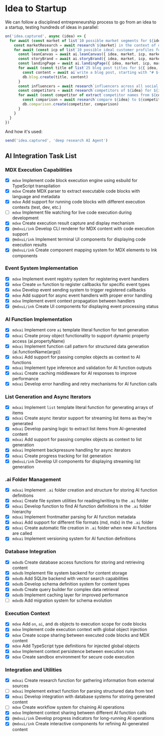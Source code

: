 # Idea to Startup

We can follow a disciplined entrepreneurship process to go from an idea to a startup, testing hundreds of ideas in parallel:

```typescript exec
on('idea.captured', async (idea) => {
  for await (const market of list`10 possible market segments for ${idea}`) {
    const marketResearch = await research`${market} in the context of delivering ${idea}`
    for await (const icp of list`10 possible ideal customer profiles for ${{ idea, market, marketResearch }}`) {
      const leanCanvas = await ai.leanCanvas({ idea, market, icp, marketResearch })
      const storyBrand = await ai.storyBrand({ idea, market, icp, marketResearch, leanCanvas })
      const landingPage = await ai.landingPage({ idea, market, icp, marketResearch, leanCanvas, storyBrand })
      for await (const title of list`25 blog post titles for ${{ idea, icp, market, leanCanvas, storyBrand }}`) {
        const content = await ai`write a blog post, starting with "# ${title}"`
        db.blog.create(title, content)
      }
      const influencers = await research`influencers across all social media platforms for ${icp} in ${market}`
      const competitors = await research`competitors of ${idea} for ${icp} in ${market}`
      for await (const competitor of extract`competitor names from ${competitors}`) {
        const comparison = await research`compare ${idea} to ${competitor}`
        db.comparison.create(competitor, comparison)
      }
    }
  }
})
```

And how it's used:

```typescript test
send('idea.captured', 'deep research AI Agent')
```

## AI Integration Task List

### MDX Execution Capabilities

- [x] `mdxe` Implement code block execution engine using esbuild for TypeScript transpilation
- [x] `mdxe` Create MDX parser to extract executable code blocks with language and metadata
- [x] `mdxe` Add support for running code blocks with different execution contexts (test, dev, etc.)
- [ ] `mdxe` Implement file watching for live code execution during development
- [x] `mdxe` Create execution result capture and display mechanism
- [x] `@mdxui/ink` Develop CLI renderer for MDX content with code execution support
- [x] `@mdxui/ink` Implement terminal UI components for displaying code execution results
- [x] `@mdxui/ink` Create component mapping system for MDX elements to Ink components

### Event System Implementation

- [x] `mdxe` Implement event registry system for registering event handlers
- [x] `mdxe` Create `on` function to register callbacks for specific event types
- [x] `mdxe` Develop event sending system to trigger registered callbacks
- [x] `mdxe` Add support for async event handlers with proper error handling
- [x] `mdxe` Implement event context propagation between handlers
- [x] `@mdxui/ink` Create UI components for displaying event processing status

### AI Function Implementation

- [x] `mdxai` Implement core `ai` template literal function for text generation
- [x] `mdxai` Create proxy object functionality to support dynamic property access (ai.propertyName)
- [x] `mdxai` Implement function call pattern for structured data generation (ai.functionName(args))
- [x] `mdxai` Add support for passing complex objects as context to AI functions
- [x] `mdxai` Implement type inference and validation for AI function outputs
- [x] `mdxai` Create caching middleware for AI responses to improve performance
- [x] `mdxai` Develop error handling and retry mechanisms for AI function calls

### List Generation and Async Iterators

- [x] `mdxai` Implement `list` template literal function for generating arrays of items
- [x] `mdxai` Create async iterator support for streaming list items as they're generated
- [x] `mdxai` Develop parsing logic to extract list items from AI-generated content
- [x] `mdxai` Add support for passing complex objects as context to list generation
- [x] `mdxai` Implement backpressure handling for async iterators
- [x] `mdxai` Create progress tracking for list generation
- [x] `@mdxui/ink` Develop UI components for displaying streaming list generation

### .ai Folder Management

- [x] `mdxai` Implement `.ai` folder creation and structure for storing AI function definitions
- [x] `mdxai` Create file system utilities for reading/writing to the `.ai` folder
- [x] `mdxai` Develop function to find AI function definitions in the `.ai` folder hierarchy
- [x] `mdxai` Implement frontmatter parsing for AI function metadata
- [x] `mdxai` Add support for different file formats (md, mdx) in the `.ai` folder
- [x] `mdxai` Create automatic file creation in `.ai` folder when new AI functions are called
- [x] `mdxai` Implement versioning system for AI function definitions

### Database Integration

- [x] `mdxdb` Create database access functions for storing and retrieving content
- [x] `mdxdb` Implement file system backend for content storage
- [x] `mdxdb` Add SQLite backend with vector search capabilities
- [x] `mdxdb` Develop schema definition system for content types
- [x] `mdxdb` Create query builder for complex data retrieval
- [x] `mdxdb` Implement caching layer for improved performance
- [ ] `mdxdb` Add migration system for schema evolution

### Execution Context

- [x] `mdxe` Add `on`, `ai`, and `db` objects to execution scope for code blocks
- [x] `mdxe` Implement code execution context with global object injection
- [x] `mdxe` Create scope sharing between executed code blocks and MDX content
- [x] `mdxe` Add TypeScript type definitions for injected global objects
- [x] `mdxe` Implement context persistence between execution runs
- [x] `mdxe` Create sandbox environment for secure code execution

### Integration and Utilities

- [x] `mdxai` Create research function for gathering information from external sources
- [ ] `mdxai` Implement extract function for parsing structured data from text
- [x] `mdxai` Develop integration with database systems for storing generated content
- [ ] `mdxe` Create workflow system for chaining AI operations
- [x] `mdxe` Implement context sharing between different AI function calls
- [x] `@mdxui/ink` Develop progress indicators for long-running AI operations
- [x] `@mdxui/ink` Create interactive components for refining AI-generated content
